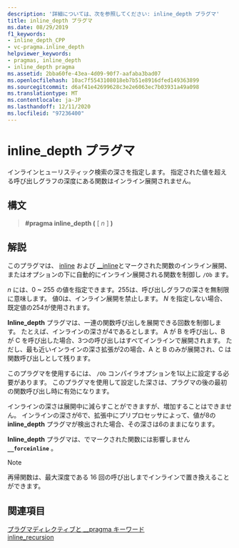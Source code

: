 ```yaml
---
description: '詳細については、次を参照してください: inline_depth プラグマ'
title: inline_depth プラグマ
ms.date: 08/29/2019
f1_keywords:
- inline_depth_CPP
- vc-pragma.inline_depth
helpviewer_keywords:
- pragmas, inline_depth
- inline_depth pragma
ms.assetid: 2bba60fe-43ea-4d09-90f7-aafaba3bad07
ms.openlocfilehash: 10ac7f5543108018eb7b51e8916dfed149363899
ms.sourcegitcommit: d6af41e42699628c3e2e6063ec7b03931a49a098
ms.translationtype: MT
ms.contentlocale: ja-JP
ms.lasthandoff: 12/11/2020
ms.locfileid: "97236400"
---
```

# <a name="inline_depth-pragma"></a>inline_depth プラグマ

インラインヒューリスティック検索の深さを指定します。 指定された値を超える呼び出しグラフの深度にある関数はインライン展開されません。

## <a name="syntax"></a>構文

> **#pragma inline_depth (** [ *n* ] **)**

## <a name="remarks"></a>解説

このプラグマは、 [inline](../cpp/inline-functions-cpp.md) および [__inline](../cpp/inline-functions-cpp.md)とマークされた関数のインライン展開、またはオプションの下に自動的にインライン展開される関数を制御し `/Ob` ます。

*n* には、0 ~ 255 の値を指定できます。255は、呼び出しグラフの深さを無制限に意味します。 値0は、インライン展開を禁止します。 *N* を指定しない場合、既定値の254が使用されます。

**Inline_depth** プラグマは、一連の関数呼び出しを展開できる回数を制御します。 たとえば、インラインの深さが4であるとします。 A が B を呼び出し、B が C を呼び出した場合、3つの呼び出しはすべてインラインで展開されます。 ただし、最も近いインラインの深さ拡張が2の場合、A と B のみが展開され、C は関数呼び出しとして残ります。

このプラグマを使用するには、 `/Ob` コンパイラオプションを1以上に設定する必要があります。 このプラグマを使用して設定した深さは、プラグマの後の最初の関数呼び出し時に有効になります。

インラインの深さは展開中に減らすことができますが、増加することはできません。 インラインの深さが6で、拡張中にプリプロセッサによって、値が8の **inline_depth** プラグマが検出された場合、その深さは6のままになります。

**Inline_depth** プラグマは、でマークされた関数には影響しません **`__forceinline`** 。

> [!NOTE]
> 再帰関数は、最大深度である 16 回の呼び出しまでインラインで置き換えることができます。

## <a name="see-also"></a>関連項目

[プラグマディレクティブと __pragma キーワード](../preprocessor/pragma-directives-and-the-pragma-keyword.md)\
[inline_recursion](../preprocessor/inline-recursion.md)
